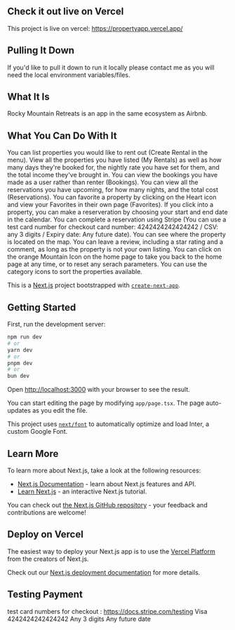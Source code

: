 ## Check it out live on Vercel
This project is live on vercel: https://propertyapp.vercel.app/

## Pulling It Down
If you'd like to pull it down to run it locally please contact me as you will need the local environment variables/files.

## What It Is
Rocky Mountain Retreats is an app in the same ecosystem as Airbnb.

## What You Can Do With It
You can list properties you would like to rent out (Create Rental in the menu).
View all the properties you have listed (My Rentals) as well as how many days they're booked for, the nightly rate you have set for them, and the total income they've brought in.
You can view the bookings you have made as a user rather than renter (Bookings).
You can view all the reservations you have upcoming, for how many nights, and the total cost (Reservations).
You can favorite a property by clicking on the Heart icon and view your Favorites in their own page (Favorites).
If you click into a property, you can make a reserveration by choosing your start and end date in the calendar.
You can complete a reservation using Stripe (You can use a test card number for checkout card number: 4242424242424242 /	CSV: any 3 digits /	Expiry date: Any future date).
You can see where the property is located on the map.
You can leave a review, including a star rating and a comment, as long as the property is not your own listing.
You can click on the orange Mountain Icon on the home page to take you back to the home page at any time, or to reset any serach parameters. 
You can use the category icons to sort the properties available. 

This is a [Next.js](https://nextjs.org/) project bootstrapped with [`create-next-app`](https://github.com/vercel/next.js/tree/canary/packages/create-next-app).

## Getting Started

First, run the development server:

```bash
npm run dev
# or
yarn dev
# or
pnpm dev
# or
bun dev
```


Open [http://localhost:3000](http://localhost:3000) with your browser to see the result.

You can start editing the page by modifying `app/page.tsx`. The page auto-updates as you edit the file.

This project uses [`next/font`](https://nextjs.org/docs/basic-features/font-optimization) to automatically optimize and load Inter, a custom Google Font.

## Learn More

To learn more about Next.js, take a look at the following resources:

- [Next.js Documentation](https://nextjs.org/docs) - learn about Next.js features and API.
- [Learn Next.js](https://nextjs.org/learn) - an interactive Next.js tutorial.

You can check out [the Next.js GitHub repository](https://github.com/vercel/next.js/) - your feedback and contributions are welcome!

## Deploy on Vercel

The easiest way to deploy your Next.js app is to use the [Vercel Platform](https://vercel.com/new?utm_medium=default-template&filter=next.js&utm_source=create-next-app&utm_campaign=create-next-app-readme) from the creators of Next.js.

Check out our [Next.js deployment documentation](https://nextjs.org/docs/deployment) for more details.

## Testing Payment

test card numbers for checkout : https://docs.stripe.com/testing
Visa	4242424242424242	Any 3 digits	Any future date
